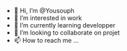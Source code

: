 - 👋 Hi, I’m @Yousouph
- 👀 I’m interested in work
- 🌱 I’m currently learning developper
- 💞️ I’m looking to collaborate on projet 
- 📫 How to reach me ...

<!---
Youssou15/Youssou15 is a ✨ special ✨ repository because its `README.md` (this file) appears on your GitHub profile.
You can click the Preview link to take a look at your changes.
--->
